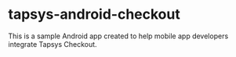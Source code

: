 # tapsys-android-checkout
This is a sample Android app created to help mobile app developers integrate Tapsys Checkout.
